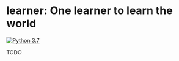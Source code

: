 # learner: One learner to learn the world

[![Python 3.7](https://img.shields.io/badge/python-3.7-blue.svg)](https://www.python.org/downloads/release/python-375/)

TODO
